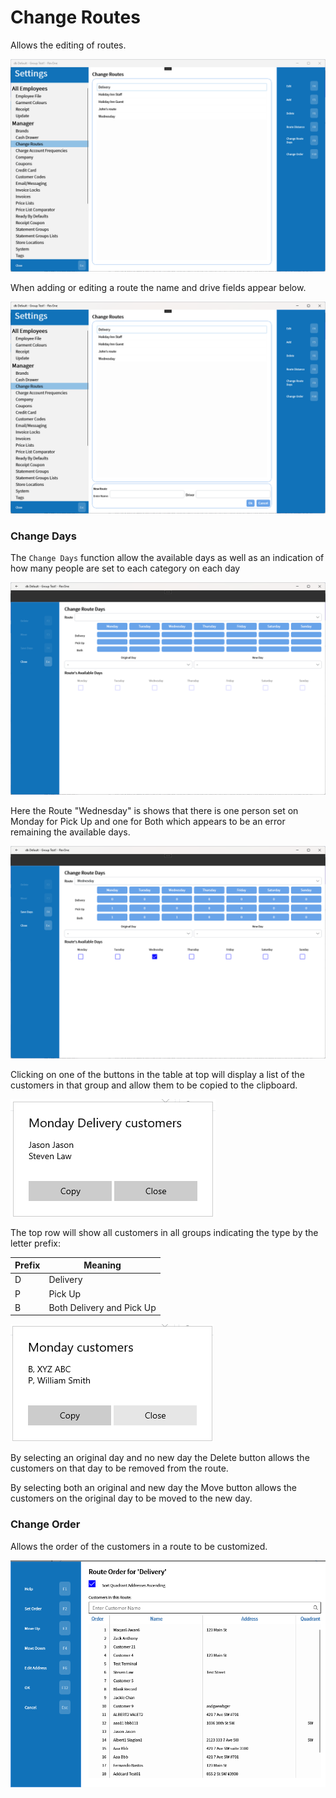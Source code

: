 # Change Routes

Allows the editing of routes.

![Change Routes](/.attachments/Documentation/ChangeRoutes.png "Change Routes")

When adding or editing a route the name and drive fields appear below.

![Add/Edit](/.attachments/Documentation/ChangeRoutes-AddEdit.png "Add/Edit")

### Change Days

The `Change Days` function allow the available days as well as an indication of how many people are set to each category on each day

![Change Days](/.attachments/Documentation/ChangeRoutes-ChangeDays.png "Change Days")

Here the Route "Wednesday" is shows that there is one person set on Monday for Pick Up and one for Both which appears to be an error remaining the available days.

![Wednesday](/.attachments/Documentation/ChangeRoutes-Wednesday.png "Wednesday")

Clicking on one of the buttons in the table at top will display a list of the customers in that group and allow them to be copied to the clipboard. 

![Customer List](/.attachments/Documentation/ChangeRoutes-CustomersList.png "Customer List")

The top row will show all customers in all groups indicating the type by the letter prefix:

| Prefix | Meaning |
| --- | --- |
| D | Delivery |
| P | Pick Up |
| B | Both Delivery and Pick Up |

![Customer List — All Types](/.attachments/Documentation/ChangeRoutes-CustomersList-AllTypes.png "Customer List — All Types")

By selecting an original day and no new day the Delete button allows the customers on that day to be removed from the route.

By selecting both an original and new day the Move button allows the customers on the original day to be moved to the new day.

### Change Order

Allows the order of the customers in a route to be customized.

![Change Order](/.attachments/Documentation/ChangeRoutes-ChangeOrder.png "Change Order")